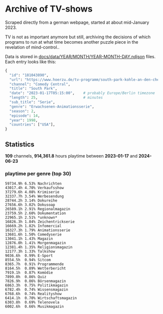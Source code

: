 # Archive of TV-shows

Scraped directly from a german webpage, started at about mid-January 2023.

TV is not as important anymore but still, archiving the decisions of which programs to run at what time
becomes another puzzle piece in the revelation of mind-control.. 

Data is stored in [docs/data/YEAR/MONTH/YEAR-MONTH-DAY.ndjson](docs/data/) files. 
Each entry looks like this:

```python
{
  "id": "181043890", 
  "url": "https://www.hoerzu.de/tv-programm/south-park-kohle-an-den-chefkoch/bid_181043890/", 
  "channel": "Comedy Central", 
  "title": "South Park", 
  "date": "2023-01-17T05:15:00",    # probably Europe/Berlin timezone 
  "length": 25,                     # minutes 
  "sub_title": "Serie", 
  "genre": "Erwachsenen-Animationsserie", 
  "season": 2, 
  "episode": 14, 
  "year": 1998, 
  "countries": ["USA"],
}
```

## Statistics

**109** channels, **914,361.8** hours playtime between **2023-01-17** and **2024-06-23**


### playtime per genre (top 30)

    59734.9h 6.53% Nachrichten
    43017.4h 4.70% Verkaufsshow
    37279.6h 4.08% Krimiserie
    32337.7h 3.54% Werbesendung
    28744.2h 3.14% Dokureihe
    27656.6h 3.02% Dokusoap
    26589.1h 2.91% Regionalmagazin
    23759.5h 2.60% Dokumentation
    22965.1h 2.51% *unknown*
    16826.3h 1.84% Zeichentrickserie
    16669.2h 1.82% Infomercial
    16327.3h 1.79% Animationsserie
    13681.6h 1.50% Comedyserie
    13041.1h 1.43% Magazin
    12876.0h 1.41% Morgenmagazin
    12381.4h 1.35% Religionsmagazin
    12177.3h 1.33% Talkshow
    9036.6h  0.99% E-Sport
    8554.5h  0.94% Sitcom
    8365.7h  0.91% Programmende
    8164.5h  0.89% Wetterbericht
    7919.1h  0.87% Komödie
    7899.0h  0.86% Quiz
    7826.9h  0.86% Börsenmagazin
    6863.3h  0.75% Politikmagazin
    6782.4h  0.74% Wissensmagazin
    6768.6h  0.74% Realityshow
    6414.1h  0.70% Wirtschaftsmagazin
    6303.8h  0.69% Telenovela
    6002.6h  0.66% Musikmagazin
